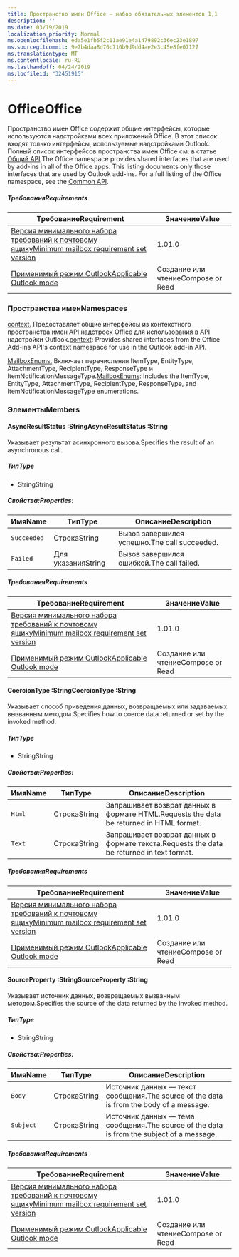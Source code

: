 ```yaml
---
title: Пространство имен Office — набор обязательных элементов 1,1
description: ''
ms.date: 03/19/2019
localization_priority: Normal
ms.openlocfilehash: eda5e1fb5f2c11ae91e4a1479892c36ec23e1897
ms.sourcegitcommit: 9e7b4daa8d76c710b9d9dd4ae2e3c45e8fe07127
ms.translationtype: MT
ms.contentlocale: ru-RU
ms.lasthandoff: 04/24/2019
ms.locfileid: "32451915"
---
```

# <a name="office"></a><span data-ttu-id="0b151-102">Office</span><span class="sxs-lookup"><span data-stu-id="0b151-102">Office</span></span>

<span data-ttu-id="0b151-p101">Пространство имен Office содержит общие интерфейсы, которые используются надстройками всех приложений Office. В этот список входят только интерфейсы, используемые надстройками Outlook. Полный список интерфейсов пространства имен Office см. в статье [Общий API](/javascript/api/office).</span><span class="sxs-lookup"><span data-stu-id="0b151-p101">The Office namespace provides shared interfaces that are used by add-ins in all of the Office apps. This listing documents only those interfaces that are used by Outlook add-ins. For a full listing of the Office namespace, see the [Common API](/javascript/api/office).</span></span>

##### <a name="requirements"></a><span data-ttu-id="0b151-105">Требования</span><span class="sxs-lookup"><span data-stu-id="0b151-105">Requirements</span></span>

|<span data-ttu-id="0b151-106">Требование</span><span class="sxs-lookup"><span data-stu-id="0b151-106">Requirement</span></span>| <span data-ttu-id="0b151-107">Значение</span><span class="sxs-lookup"><span data-stu-id="0b151-107">Value</span></span>|
|---|---|
|[<span data-ttu-id="0b151-108">Версия минимального набора требований к почтовому ящику</span><span class="sxs-lookup"><span data-stu-id="0b151-108">Minimum mailbox requirement set version</span></span>](/office/dev/add-ins/reference/requirement-sets/outlook-api-requirement-sets)| <span data-ttu-id="0b151-109">1.0</span><span class="sxs-lookup"><span data-stu-id="0b151-109">1.0</span></span>|
|[<span data-ttu-id="0b151-110">Применимый режим Outlook</span><span class="sxs-lookup"><span data-stu-id="0b151-110">Applicable Outlook mode</span></span>](/outlook/add-ins/#extension-points)| <span data-ttu-id="0b151-111">Создание или чтение</span><span class="sxs-lookup"><span data-stu-id="0b151-111">Compose or Read</span></span>|

### <a name="namespaces"></a><span data-ttu-id="0b151-112">Пространства имен</span><span class="sxs-lookup"><span data-stu-id="0b151-112">Namespaces</span></span>

<span data-ttu-id="0b151-113">[context.](office.context.md) Предоставляет общие интерфейсы из контекстного пространства имен API надстроек Office для использования в API надстройки Outlook.</span><span class="sxs-lookup"><span data-stu-id="0b151-113">[context](office.context.md): Provides shared interfaces from the Office Add-ins API's context namespace for use in the Outlook add-in API.</span></span>

<span data-ttu-id="0b151-114">[MailboxEnums.](/javascript/api/outlook_1_1/office.mailboxenums.attachmenttype) Включает перечисления ItemType, EntityType, AttachmentType, RecipientType, ResponseType и ItemNotificationMessageType.</span><span class="sxs-lookup"><span data-stu-id="0b151-114">[MailboxEnums](/javascript/api/outlook_1_1/office.mailboxenums.attachmenttype): Includes the ItemType, EntityType, AttachmentType, RecipientType, ResponseType, and ItemNotificationMessageType enumerations.</span></span>

### <a name="members"></a><span data-ttu-id="0b151-115">Элементы</span><span class="sxs-lookup"><span data-stu-id="0b151-115">Members</span></span>

####  <a name="asyncresultstatus-string"></a><span data-ttu-id="0b151-116">AsyncResultStatus :String</span><span class="sxs-lookup"><span data-stu-id="0b151-116">AsyncResultStatus :String</span></span>

<span data-ttu-id="0b151-117">Указывает результат асинхронного вызова.</span><span class="sxs-lookup"><span data-stu-id="0b151-117">Specifies the result of an asynchronous call.</span></span>

##### <a name="type"></a><span data-ttu-id="0b151-118">Тип</span><span class="sxs-lookup"><span data-stu-id="0b151-118">Type</span></span>

*   <span data-ttu-id="0b151-119">String</span><span class="sxs-lookup"><span data-stu-id="0b151-119">String</span></span>

##### <a name="properties"></a><span data-ttu-id="0b151-120">Свойства:</span><span class="sxs-lookup"><span data-stu-id="0b151-120">Properties:</span></span>

|<span data-ttu-id="0b151-121">Имя</span><span class="sxs-lookup"><span data-stu-id="0b151-121">Name</span></span>| <span data-ttu-id="0b151-122">Тип</span><span class="sxs-lookup"><span data-stu-id="0b151-122">Type</span></span>| <span data-ttu-id="0b151-123">Описание</span><span class="sxs-lookup"><span data-stu-id="0b151-123">Description</span></span>|
|---|---|---|
|`Succeeded`| <span data-ttu-id="0b151-124">Строка</span><span class="sxs-lookup"><span data-stu-id="0b151-124">String</span></span>|<span data-ttu-id="0b151-125">Вызов завершился успешно.</span><span class="sxs-lookup"><span data-stu-id="0b151-125">The call succeeded.</span></span>|
|`Failed`| <span data-ttu-id="0b151-126">Для указания</span><span class="sxs-lookup"><span data-stu-id="0b151-126">String</span></span>|<span data-ttu-id="0b151-127">Вызов завершился ошибкой.</span><span class="sxs-lookup"><span data-stu-id="0b151-127">The call failed.</span></span>|

##### <a name="requirements"></a><span data-ttu-id="0b151-128">Требования</span><span class="sxs-lookup"><span data-stu-id="0b151-128">Requirements</span></span>

|<span data-ttu-id="0b151-129">Требование</span><span class="sxs-lookup"><span data-stu-id="0b151-129">Requirement</span></span>| <span data-ttu-id="0b151-130">Значение</span><span class="sxs-lookup"><span data-stu-id="0b151-130">Value</span></span>|
|---|---|
|[<span data-ttu-id="0b151-131">Версия минимального набора требований к почтовому ящику</span><span class="sxs-lookup"><span data-stu-id="0b151-131">Minimum mailbox requirement set version</span></span>](/office/dev/add-ins/reference/requirement-sets/outlook-api-requirement-sets)| <span data-ttu-id="0b151-132">1.0</span><span class="sxs-lookup"><span data-stu-id="0b151-132">1.0</span></span>|
|[<span data-ttu-id="0b151-133">Применимый режим Outlook</span><span class="sxs-lookup"><span data-stu-id="0b151-133">Applicable Outlook mode</span></span>](/outlook/add-ins/#extension-points)| <span data-ttu-id="0b151-134">Создание или чтение</span><span class="sxs-lookup"><span data-stu-id="0b151-134">Compose or Read</span></span>|

####  <a name="coerciontype-string"></a><span data-ttu-id="0b151-135">CoercionType :String</span><span class="sxs-lookup"><span data-stu-id="0b151-135">CoercionType :String</span></span>

<span data-ttu-id="0b151-136">Указывает способ приведения данных, возвращаемых или задаваемых вызванным методом.</span><span class="sxs-lookup"><span data-stu-id="0b151-136">Specifies how to coerce data returned or set by the invoked method.</span></span>

##### <a name="type"></a><span data-ttu-id="0b151-137">Тип</span><span class="sxs-lookup"><span data-stu-id="0b151-137">Type</span></span>

*   <span data-ttu-id="0b151-138">String</span><span class="sxs-lookup"><span data-stu-id="0b151-138">String</span></span>

##### <a name="properties"></a><span data-ttu-id="0b151-139">Свойства:</span><span class="sxs-lookup"><span data-stu-id="0b151-139">Properties:</span></span>

|<span data-ttu-id="0b151-140">Имя</span><span class="sxs-lookup"><span data-stu-id="0b151-140">Name</span></span>| <span data-ttu-id="0b151-141">Тип</span><span class="sxs-lookup"><span data-stu-id="0b151-141">Type</span></span>| <span data-ttu-id="0b151-142">Описание</span><span class="sxs-lookup"><span data-stu-id="0b151-142">Description</span></span>|
|---|---|---|
|`Html`| <span data-ttu-id="0b151-143">Строка</span><span class="sxs-lookup"><span data-stu-id="0b151-143">String</span></span>|<span data-ttu-id="0b151-144">Запрашивает возврат данных в формате HTML.</span><span class="sxs-lookup"><span data-stu-id="0b151-144">Requests the data be returned in HTML format.</span></span>|
|`Text`| <span data-ttu-id="0b151-145">Строка</span><span class="sxs-lookup"><span data-stu-id="0b151-145">String</span></span>|<span data-ttu-id="0b151-146">Запрашивает возврат данных в формате текста.</span><span class="sxs-lookup"><span data-stu-id="0b151-146">Requests the data be returned in text format.</span></span>|

##### <a name="requirements"></a><span data-ttu-id="0b151-147">Требования</span><span class="sxs-lookup"><span data-stu-id="0b151-147">Requirements</span></span>

|<span data-ttu-id="0b151-148">Требование</span><span class="sxs-lookup"><span data-stu-id="0b151-148">Requirement</span></span>| <span data-ttu-id="0b151-149">Значение</span><span class="sxs-lookup"><span data-stu-id="0b151-149">Value</span></span>|
|---|---|
|[<span data-ttu-id="0b151-150">Версия минимального набора требований к почтовому ящику</span><span class="sxs-lookup"><span data-stu-id="0b151-150">Minimum mailbox requirement set version</span></span>](/office/dev/add-ins/reference/requirement-sets/outlook-api-requirement-sets)| <span data-ttu-id="0b151-151">1.0</span><span class="sxs-lookup"><span data-stu-id="0b151-151">1.0</span></span>|
|[<span data-ttu-id="0b151-152">Применимый режим Outlook</span><span class="sxs-lookup"><span data-stu-id="0b151-152">Applicable Outlook mode</span></span>](/outlook/add-ins/#extension-points)| <span data-ttu-id="0b151-153">Создание или чтение</span><span class="sxs-lookup"><span data-stu-id="0b151-153">Compose or Read</span></span>|

####  <a name="sourceproperty-string"></a><span data-ttu-id="0b151-154">SourceProperty :String</span><span class="sxs-lookup"><span data-stu-id="0b151-154">SourceProperty :String</span></span>

<span data-ttu-id="0b151-155">Указывает источник данных, возвращаемых вызванным методом.</span><span class="sxs-lookup"><span data-stu-id="0b151-155">Specifies the source of the data returned by the invoked method.</span></span>

##### <a name="type"></a><span data-ttu-id="0b151-156">Тип</span><span class="sxs-lookup"><span data-stu-id="0b151-156">Type</span></span>

*   <span data-ttu-id="0b151-157">String</span><span class="sxs-lookup"><span data-stu-id="0b151-157">String</span></span>

##### <a name="properties"></a><span data-ttu-id="0b151-158">Свойства:</span><span class="sxs-lookup"><span data-stu-id="0b151-158">Properties:</span></span>

|<span data-ttu-id="0b151-159">Имя</span><span class="sxs-lookup"><span data-stu-id="0b151-159">Name</span></span>| <span data-ttu-id="0b151-160">Тип</span><span class="sxs-lookup"><span data-stu-id="0b151-160">Type</span></span>| <span data-ttu-id="0b151-161">Описание</span><span class="sxs-lookup"><span data-stu-id="0b151-161">Description</span></span>|
|---|---|---|
|`Body`| <span data-ttu-id="0b151-162">Строка</span><span class="sxs-lookup"><span data-stu-id="0b151-162">String</span></span>|<span data-ttu-id="0b151-163">Источник данных — текст сообщения.</span><span class="sxs-lookup"><span data-stu-id="0b151-163">The source of the data is from the body of a message.</span></span>|
|`Subject`| <span data-ttu-id="0b151-164">Строка</span><span class="sxs-lookup"><span data-stu-id="0b151-164">String</span></span>|<span data-ttu-id="0b151-165">Источник данных — тема сообщения.</span><span class="sxs-lookup"><span data-stu-id="0b151-165">The source of the data is from the subject of a message.</span></span>|

##### <a name="requirements"></a><span data-ttu-id="0b151-166">Требования</span><span class="sxs-lookup"><span data-stu-id="0b151-166">Requirements</span></span>

|<span data-ttu-id="0b151-167">Требование</span><span class="sxs-lookup"><span data-stu-id="0b151-167">Requirement</span></span>| <span data-ttu-id="0b151-168">Значение</span><span class="sxs-lookup"><span data-stu-id="0b151-168">Value</span></span>|
|---|---|
|[<span data-ttu-id="0b151-169">Версия минимального набора требований к почтовому ящику</span><span class="sxs-lookup"><span data-stu-id="0b151-169">Minimum mailbox requirement set version</span></span>](/office/dev/add-ins/reference/requirement-sets/outlook-api-requirement-sets)| <span data-ttu-id="0b151-170">1.0</span><span class="sxs-lookup"><span data-stu-id="0b151-170">1.0</span></span>|
|[<span data-ttu-id="0b151-171">Применимый режим Outlook</span><span class="sxs-lookup"><span data-stu-id="0b151-171">Applicable Outlook mode</span></span>](/outlook/add-ins/#extension-points)| <span data-ttu-id="0b151-172">Создание или чтение</span><span class="sxs-lookup"><span data-stu-id="0b151-172">Compose or Read</span></span>|
